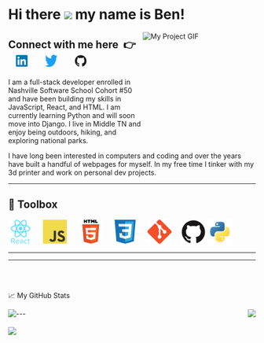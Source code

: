 
# Hi there <img src="https://raw.githubusercontent.com/MartinHeinz/MartinHeinz/master/wave.gif" width="30px"> my name is Ben!
<img align="right" src="https://media3.giphy.com/media/QTfX9Ejfra3ZmNxh6B/giphy.gif?cid=ecf05e47zrqzrfde35f67jfkvbjzri6zh6dd7s2mxfmos0xq&rid=giphy.gif&ct=s" alt="My Project GIF" width="230" height="220"> 
<!-- <img src="https://media4.giphy.com/media/z8jK3wZUCvZJcCx7DP/giphy.gif?cid=790b7611bf2938ae8f877b36e62b3fd7099e5527ae9ae34d&rid=giphy.gif&ct=s" alt="My Project GIF" width="400" height="120"> -->



 ## <b>Connect with me here</b>&nbsp; 👉 &nbsp;&nbsp;&nbsp;<a href="https://www.linkedin.com/in/bgmakesithappen/"><img src="https://raw.githubusercontent.com/devicons/devicon/2ae2a900d2f041da66e950e4d48052658d850630/icons/linkedin/linkedin-original.svg" width="25" height="25" /></a> &nbsp;&nbsp;&nbsp;&nbsp;&nbsp; <a href="https://twitter.com/BenGregoryTN"><img src="https://raw.githubusercontent.com/devicons/devicon/2ae2a900d2f041da66e950e4d48052658d850630/icons/twitter/twitter-original.svg" width="25" height="25" /></a> &nbsp;&nbsp;&nbsp;&nbsp;&nbsp; <a href="https://www.github.com/TheBenGregory"><img src="https://raw.githubusercontent.com/devicons/devicon/2ae2a900d2f041da66e950e4d48052658d850630/icons/github/github-original.svg" width="25" height="25" /></a> 
                            


<!-- [![Linkedin](https://img.shields.io/linkedin) LinkedIn](https://www.linkedin.com/BGMakesItHappen) -->


<p align="left">I am a full-stack developer enrolled in Nashville Software School Cohort #50 and have been building my skills in JavaScript, React, and HTML. I am currently learning Python and will soon move into Django. I live in Middle TN and enjoy being outdoors, hiking, and exploring national parks.

I have long been interested in computers and coding and over the years have built a handful of webpages for myself. In my free time I tinker with my 3d printer and work on personal dev projects.</p>

---

## 🧰 Toolbox
<div>
<img src="https://raw.githubusercontent.com/devicons/devicon/2ae2a900d2f041da66e950e4d48052658d850630/icons/react/react-original-wordmark.svg" width="50" height="50"/>&nbsp;&nbsp;&nbsp;&nbsp; <img src="https://raw.githubusercontent.com/devicons/devicon/2ae2a900d2f041da66e950e4d48052658d850630/icons/javascript/javascript-original.svg" width="50" height="50"/> &nbsp;&nbsp;&nbsp;&nbsp; <img src="https://raw.githubusercontent.com/devicons/devicon/2ae2a900d2f041da66e950e4d48052658d850630/icons/html5/html5-original-wordmark.svg" width="50" height="50"/> &nbsp;&nbsp;&nbsp;&nbsp;<img src="https://raw.githubusercontent.com/devicons/devicon/2ae2a900d2f041da66e950e4d48052658d850630/icons/css3/css3-original.svg" width="50" height="50"/>&nbsp;&nbsp;&nbsp;&nbsp; <img src="https://raw.githubusercontent.com/devicons/devicon/2ae2a900d2f041da66e950e4d48052658d850630/icons/git/git-original.svg" width="50" height="50"/>&nbsp;&nbsp;&nbsp;&nbsp; <img src="https://raw.githubusercontent.com/devicons/devicon/2ae2a900d2f041da66e950e4d48052658d850630/icons/github/github-original.svg" width="50" height="50"/>
<img src="https://raw.githubusercontent.com/devicons/devicon/2ae2a900d2f041da66e950e4d48052658d850630/icons/python/python-original.svg" width="50" height="50"/></div>

---

---
<br><br>

&#x1f4c8; My GitHub Stats

<a href="https://github.com/anuraghazra/github-readme-stats">
 <img align="left" src="https://github-readme-stats.vercel.app/api/top-langs/?username=TheBenGregory&hide=java,scss&theme=radical" />
 </a>

<a href="https://github.com/anuraghazra/github-readme-stats">       
<img align="right" src="https://github-readme-stats.vercel.app/api?username=TheBenGregory&theme=radical" /> 
</a>         
---           
<br><br>
<a href="https://jbgregory.com">
 <img align="center" src="https://badges.pufler.dev/visits/TheBenGregory/TheBenGregory" />
 </a>




<!--
**TheBenGregory/TheBenGregory** is a ✨ _special_ ✨ repository because its `README.md` (this file) appears on your GitHub profile.

Here are some ideas to get you started:

- 🔭 I’m currently working on ...
- 🌱 I’m currently learning ...
- 👯 I’m looking to collaborate on ...
- 🤔 I’m looking for help with ...
- 💬 Ask me about ...
- 📫 How to reach me: ...
- 😄 Pronouns: ...
- ⚡ Fun fact: ...
-->
